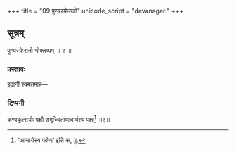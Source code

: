 +++
title = "09 पुण्यस्येप्सतो"
unicode_script = "devanagari"
+++

## सूत्रम्
पुण्यस्येप्सतो भोक्तव्यम् ॥ ९ ॥
### प्रस्तावः
इदानीं स्वमतमाह—
### टिप्पनी
कण्वकुत्सयोः पक्षौ समुच्चितावाचार्यस्य पक्षः[^१] ॥९॥

[^१]: 'आचार्यस्य पक्षेण' इति क, पु.  
